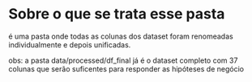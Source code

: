 # Sobre o que se trata esse pasta

é uma pasta onde todas as colunas dos dataset foram renomeadas individualmente e depois unificadas.

obs: a pasta data/processed/df_final já é o dataset completo com 37 colunas que serão suficentes para responder as hipóteses de negócio
